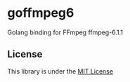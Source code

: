 # goffmpeg6
Golang binding for FFmpeg ffmpeg-6.1.1

## License
This library is under the [MIT License](http://opensource.org/licenses/MIT)
